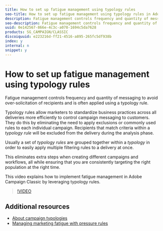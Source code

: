 ```yaml
---
title: How to set up fatigue management using typology rules
seo-title: How to set up fatigue management using typology rules in Adobe Campaign Classic
description: Fatigue management controls frequency and quantity of messaging to avoid over-solicitation of recipients and is often applied using a typology rule. This video explains how to implement fatigue management in Adobe Campaign Classic by leveraging typology rules.
seo-description: Fatigue management controls frequency and quantity of messaging to avoid over-solicitation of recipients and is often applied using a typology rule. This video explains how to implement fatigue management in Adobe Campaign Classic by leveraging typology rules.
uuid: 0e142567-866e-4c3c-a078-1694c5da7628
products: SG_CAMPAIGN/CLASSIC
discoiquuid: e223216d-ff21-4516-a895-265fc5df938b
index: y
internal: n
snippet: y
---
```


# How to set up fatigue management using typology rules

Fatigue management controls frequency and quantity of messaging to avoid over-solicitation of recipients and is often applied using a typology rule.

Typology rules allow marketers to standardize business practices across all deliveries more efficiently to control campaign messaging to customers. They do this by eliminating the need to apply exclusions or commonly used rules to each individual campaign. Recipients that match criteria within a *typology rule* will be excluded from the delivery during the analysis phase.

Usually a set of *typology rules* are grouped together within a *typology* in order to easily apply multiple filtering rules to a delivery at once.

This eliminates extra steps when creating different campaigns and workflows, all while ensuring that you are consistently targeting the right population at the right time.

This video explains how to implement fatigue management in Adobe Campaign Classic by leveraging typology rules.

>[!VIDEO](https://video.tv.adobe.com/v/25090?quality=12)

## Additional resources

* [About campaign typologies](https://docs.campaign.adobe.com/doc/AC/en/CMP_Campaign_Optimization_About_campaign_typologies.html)
* [Managing marketing fatigue with pressure rules](https://docs.campaign.adobe.com/doc/AC/en/CMP_Campaign_Optimization_Managing_marketing_fatigue_with_pressure_rules.html)
  
